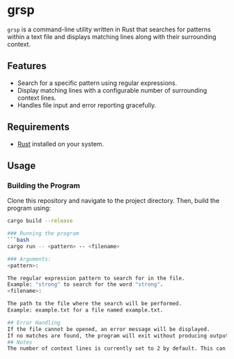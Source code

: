 # grsp

`grsp` is a command-line utility written in Rust that searches for patterns within a text file and displays matching lines along with their surrounding context.

## Features

- Search for a specific pattern using regular expressions.
- Display matching lines with a configurable number of surrounding context lines.
- Handles file input and error reporting gracefully.

## Requirements

- [Rust](https://www.rust-lang.org/) installed on your system.

## Usage

### Building the Program

Clone this repository and navigate to the project directory. Then, build the program using:

```bash
cargo build --release

### Running the program
```bash
cargo run -- <pattern> -- <filename>

### Arguments:
<pattern>:

The regular expression pattern to search for in the file.
Example: "strong" to search for the word "strong".
<filename>:

The path to the file where the search will be performed.
Example: example.txt for a file named example.txt.

## Error Handling
If the file cannot be opened, an error message will be displayed.
If no matches are found, the program will exit without producing output.
## Notes
The number of context lines is currently set to 2 by default. This can be adjusted in the source code if needed.